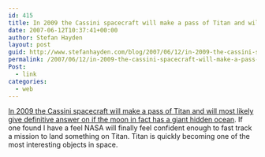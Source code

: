 ```yaml
---
id: 415
title: In 2009 the Cassini spacecraft will make a pass of Titan and will most likely give definitive answer on if the moon in fact has a giant hidden ocean
date: 2007-06-12T10:37:41+00:00
author: Stefan Hayden
layout: post
guid: http://www.stefanhayden.com/blog/2007/06/12/in-2009-the-cassini-spacecraft-will-make-a-pass-of-titan-and-will-most-likely-give-definitive-answer-on-if-the-moon-in-fact-has-a-giant-hidden-ocean/
permalink: /2007/06/12/in-2009-the-cassini-spacecraft-will-make-a-pass-of-titan-and-will-most-likely-give-definitive-answer-on-if-the-moon-in-fact-has-a-giant-hidden-ocean/
Post:
  - link
categories:
  - web
---
```

<p><a href="http://space.newscientist.com/article.ns?id=dn12041&feedId=online-news_rss20">In 2009 the Cassini spacecraft will make a pass of Titan and will most likely give definitive answer on if the moon in fact has a giant hidden ocean</a>. If one found I have a feel NASA will finally feel confident enough to fast track a mission to land something on Titan. Titan is quickly becoming one of the most interesting objects in space.
</p>
